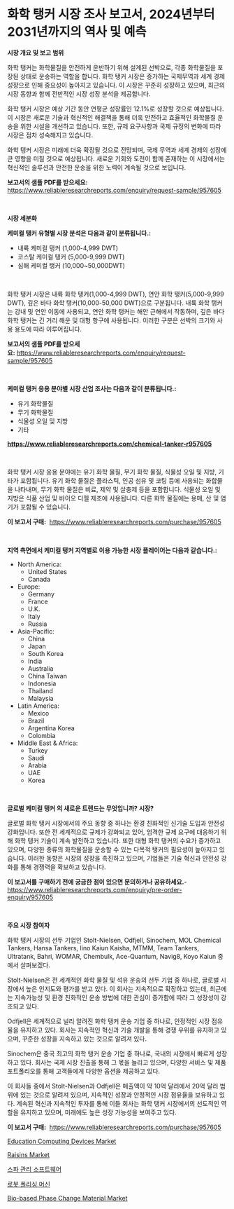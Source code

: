<p><h1>화학 탱커 시장 조사 보고서, 2024년부터 2031년까지의 역사 및 예측</h1></p><p><strong>시장 개요 및 보고 범위</strong></p>
<p><p>화학 탱커는 화학물질을 안전하게 운반하기 위해 설계된 선박으로, 각종 화학물질을 포장된 상태로 운송하는 역할을 합니다. 화학 탱커 시장은 증가하는 국제무역과 세계 경제 성장으로 인해 중요성이 높아지고 있습니다. 이 시장은 꾸준히 성장하고 있으며, 최근의 시장 동향과 함께 전반적인 시장 성장 분석을 제공합니다.</p><p>화학 탱커 시장은 예상 기간 동안 연평균 성장률인 12.1%로 성장할 것으로 예상됩니다. 이 시장은 새로운 기술과 혁신적인 해결책을 통해 더욱 안전하고 효율적인 화학물질 운송을 위한 시설을 개선하고 있습니다. 또한, 규제 요구사항과 국제 규정의 변화에 따라 시장은 점차 성숙해지고 있습니다.</p><p>화학 탱커 시장은 미래에 더욱 확장될 것으로 전망되며, 국제 무역과 세계 경제의 성장에 큰 영향을 미칠 것으로 예상됩니다. 새로운 기회와 도전이 함께 존재하는 이 시장에서는 혁신적인 솔루션과 안전한 운송을 위한 노력이 계속될 것으로 보입니다.</p></p>
<p><strong>보고서의 샘플 PDF를 받으세요:</strong> <a href="https://www.reliableresearchreports.com/enquiry/request-sample/957605">https://www.reliableresearchreports.com/enquiry/request-sample/957605</a></p>
<p>&nbsp;</p>
<p><strong>시장 세분화</strong></p>
<p><strong>케미컬 탱커 유형별 시장 분석은 다음과 같이 분류됩니다.:</strong></p>
<p><ul><li>내륙 케미컬 탱커 (1,000-4,999 DWT)</li><li>코스탈 케미컬 탱커 (5,000-9,999 DWT)</li><li>심해 케미컬 탱커 (10,000~50,000DWT)</li></ul></p>
<p>&nbsp;</p>
<p><p>화학 탱커 시장은 내륙 화학 탱커(1,000-4,999 DWT), 연안 화학 탱커(5,000-9,999 DWT), 깊은 바다 화학 탱커(10,000-50,000 DWT)으로 구분됩니다. 내륙 화학 탱커는 강내 및 연안 이동에 사용되고, 연안 화학 탱커는 해안 근해에서 작동하며, 깊은 바다 화학 탱커는 긴 거리 해운 및 대형 항구에 사용됩니다. 이러한 구분은 선박의 크기와 사용 용도에 따라 이루어집니다.</p></p>
<p><strong>보고서의 샘플 PDF를 받으세요:</strong>&nbsp;<a href="https://www.reliableresearchreports.com/enquiry/request-sample/957605">https://www.reliableresearchreports.com/enquiry/request-sample/957605</a></p>
<p>&nbsp;</p>
<p><strong> 케미컬 탱커 응용 분야별 시장 산업 조사는 다음과 같이 분류됩니다.:</strong></p>
<p><ul><li>유기 화학물질</li><li>무기 화학물질</li><li>식물성 오일 및 지방</li><li>기타</li></ul></p>
<p><strong><a href="https://www.reliableresearchreports.com/chemical-tanker-r957605">https://www.reliableresearchreports.com/chemical-tanker-r957605</a></strong></p>
<p>&nbsp;</p>
<p><p>화학 탱커 시장 응용 분야에는 유기 화학 물질, 무기 화학 물질, 식물성 오일 및 지방, 기타가 포함됩니다. 유기 화학 물질은 플라스틱, 인공 섬유 및 코팅 등에 사용되는 화합물을 나타내며, 무기 화학 물질은 비료, 제약 및 살충제 등을 포함합니다. 식물성 오일 및 지방은 식품 산업 및 바이오 디젤 제조에 사용됩니다. 다른 화학 물질에는 용매, 산 및 염기가 포함될 수 있습니다.</p></p>
<p><strong>이 보고서 구매:</strong>&nbsp; <a href="https://www.reliableresearchreports.com/purchase/957605">https://www.reliableresearchreports.com/purchase/957605</a></p>
<p>&nbsp;</p>
<p><strong>지역 측면에서 케미컬 탱커 지역별로 이용 가능한 시장 플레이어는 다음과 같습니다.:</strong></p>
<p><ul>
    <li>
        North America:
        <ul>
            <li>United States</li>
            <li>Canada</li>
        </ul>
    </li>
    <li>
        Europe:
        <ul>
            <li>Germany</li>
            <li>France</li>
            <li>U.K.</li>
            <li>Italy</li>
            <li>Russia</li>
        </ul>
    </li>
    <li>
        Asia-Pacific:
        <ul>
            <li>China</li>
            <li>Japan</li>
            <li>South Korea</li>
            <li>India</li>
            <li>Australia</li>
            <li>China Taiwan</li>
            <li>Indonesia</li>
            <li>Thailand</li>
            <li>Malaysia</li>
        </ul>
    </li>
    <li>
        Latin America:
        <ul>
            <li>Mexico</li>
            <li>Brazil</li>
            <li>Argentina Korea</li>
            <li>Colombia</li>
        </ul>
    </li>
    <li>
        Middle East & Africa:
        <ul>
            <li>Turkey</li>
            <li>Saudi</li>
            <li>Arabia</li>
            <li>UAE</li>
            <li>Korea</li>
        </ul>
    </li>
    </ul></p>
<p>&nbsp;</p>
<p><strong>글로벌 케미컬 탱커 의 새로운 트렌드는 무엇입니까? 시장?</strong></p>
<p><p>글로벌 화학 탱커 시장에서의 주요 동향 중 하나는 환경 친화적인 신기술 도입과 안전성 강화입니다. 또한 전 세계적으로 규제가 강화되고 있어, 엄격한 규제 요구에 대응하기 위해 화학 탱커 기술이 계속 발전하고 있습니다. 또한 대형 화학 탱커의 수요가 증가하고 있으며, 다양한 종류의 화학물질을 운송할 수 있는 다목적 탱커의 필요성이 높아지고 있습니다. 이러한 동향은 시장의 성장을 촉진하고 있으며, 기업들은 기술 혁신과 안전성 강화를 통해 경쟁력을 확보하고 있습니다.</p></p>
<p><strong>이 보고서를 구매하기 전에 궁금한 점이 있으면 문의하거나 공유하세요.</strong>- <a href="https://www.reliableresearchreports.com/enquiry/pre-order-enquiry/957605">https://www.reliableresearchreports.com/enquiry/pre-order-enquiry/957605</a></p>
<p>&nbsp;</p>
<p><strong>주요 시장 참여자</strong></p>
<p><p>화학 탱커 시장의 선두 기업인 Stolt-Nielsen, Odfjell, Sinochem, MOL Chemical Tankers, Hansa Tankers, Iino Kaiun Kaisha, MTMM, Team Tankers, Ultratank, Bahri, WOMAR, Chembulk, Ace-Quantum, Navig8, Koyo Kaiun 중에서 살펴보겠다.</p><p>Stolt-Nielsen은 전 세계적인 화학 물질 및 석유 운송의 선두 기업 중 하나로, 글로벌 시장에서 높은 인지도와 평가를 받고 있다. 이 회사는 지속적으로 확장하고 있는데, 최근에는 지속가능성 및 환경 친화적인 운송 방법에 대한 관심이 증가함에 따라 그 성장성이 강조되고 있다.</p><p>Odfjell은 세계적으로 널리 알려진 화학 탱커 운송 기업 중 하나로, 안정적인 시장 점유율을 유지하고 있다. 회사는 지속적인 혁신과 기술 개발을 통해 경쟁 우위를 유지하고 있으며, 꾸준한 성장을 지속하고 있는 것으로 알려져 있다.</p><p>Sinochem은 중국 최고의 화학 탱커 운송 기업 중 하나로, 국내외 시장에서 빠르게 성장하고 있다. 회사는 국제 시장 진출을 통해 그 몫을 늘리고 있으며, 다양한 서비스 및 제품 포트폴리오를 통해 고객들에게 다양한 옵션을 제공하고 있다.</p><p>이 회사들 중에서 Stolt-Nielsen과 Odfjell은 매출액이 약 10억 달러에서 20억 달러 범위에 있는 것으로 알려져 있으며, 지속적인 성장과 안정적인 시장 점유율을 보유하고 있다. 계속된 혁신과 지속적인 투자를 통해 이들 회사는 화학 탱커 시장에서의 선도적인 역할을 유지하고 있으며, 미래에도 높은 성장 가능성을 보여주고 있다.</p></p>
<p><strong>이 보고서 구매:</strong>&nbsp;&nbsp;<a href="https://www.reliableresearchreports.com/purchase/957605">https://www.reliableresearchreports.com/purchase/957605</a></p>
<p><p><a href="https://issuu.com/reportprime-2/docs/education-computing-devices-market-size-2030.pptx">Education Computing Devices Market</a></p><p><a href="https://github.com/jsmusil/Market-Research-Report-List-2/blob/main/raisins-market.md">Raisins Market</a></p><p><a href="https://github.com/Elenrrera7685/Market-Research-Report-List-1/blob/main/846004917121.md">스파 관리 소프트웨어</a></p><p><a href="https://github.com/vsn7qpua81q/Market-Research-Report-List-1/blob/main/979306417120.md">로봇 폴리싱 머신</a></p><p><a href="https://issuu.com/reportprime-2/docs/bio-based-phase-change-material-market-size-2030.p">Bio-based Phase Change Material Market</a></p></p>